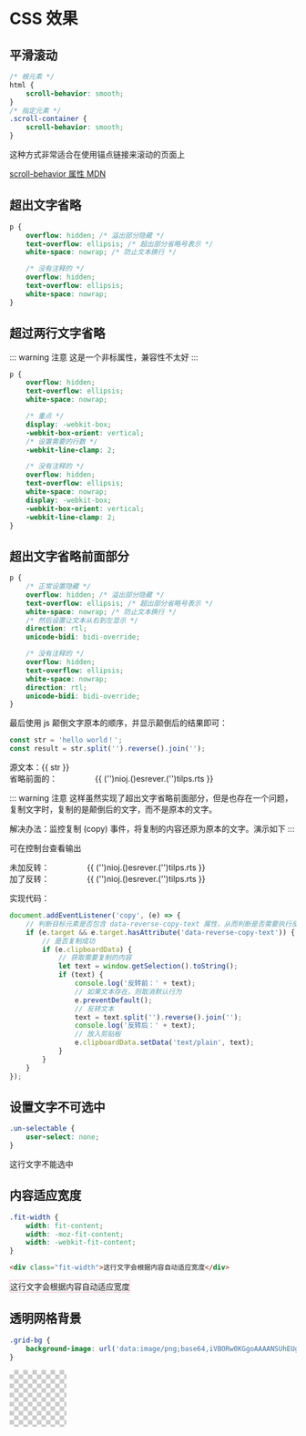 # CSS 效果

## 平滑滚动

```css
/* 根元素 */
html {
	scroll-behavior: smooth;
}
/* 指定元素 */
.scroll-container {
	scroll-behavior: smooth;
}
```

这种方式非常适合在使用锚点链接来滚动的页面上

<script setup>
import subPage from '@theme/components/subPage.vue'
</script>

<sub-page url="/examples/frontend/iframe/css/smoothScroll.html" height="360" title="效果" :same-origin="false"/>

[scroll-behavior 属性 MDN](https://developer.mozilla.org/zh-CN/docs/Web/CSS/scroll-behavior)

## 超出文字省略

```css
p {
	overflow: hidden; /* 溢出部分隐藏 */
	text-overflow: ellipsis; /* 超出部分省略号表示 */
	white-space: nowrap; /* 防止文本换行 */

	/* 没有注释的 */
	overflow: hidden;
	text-overflow: ellipsis;
	white-space: nowrap;
}
```

## 超过两行文字省略

::: warning 注意
这是一个非标属性，兼容性不太好
:::

```css
p {
	overflow: hidden;
	text-overflow: ellipsis;
	white-space: nowrap;

	/* 重点 */
	display: -webkit-box;
	-webkit-box-orient: vertical;
	/* 设置需要的行数 */
	-webkit-line-clamp: 2;

	/* 没有注释的 */
	overflow: hidden;
	text-overflow: ellipsis;
	white-space: nowrap;
	display: -webkit-box;
	-webkit-box-orient: vertical;
	-webkit-line-clamp: 2;
}
```

## 超出文字省略前面部分

```css
p {
	/* 正常设置隐藏 */
	overflow: hidden; /* 溢出部分隐藏 */
	text-overflow: ellipsis; /* 超出部分省略号表示 */
	white-space: nowrap; /* 防止文本换行 */
	/* 然后设置让文本从右到左显示 */
	direction: rtl;
	unicode-bidi: bidi-override;

	/* 没有注释的 */
	overflow: hidden;
	text-overflow: ellipsis;
	white-space: nowrap;
	direction: rtl;
	unicode-bidi: bidi-override;
}
```

最后使用 js 颠倒文字原本的顺序，并显示颠倒后的结果即可：

```js
const str = 'hello world！';
const result = str.split('').reverse().join('');
```

<demo>
  源文本：{{ str }}
  <div class="box">省略前面的：<span class="text-overflow-ellipsis-reverse">{{ str.split('').reverse().join('') }}</span></div>
</demo>

<script>
export default { data(){ return { str: 'Aliquip est nulla ex ullamco velit ad irure.' } } }

const myDocument = globalThis.document

myDocument?.addEventListener('copy', (e) => {
  // 判断目标元素是否包含 data-reverse-copy-text 属性，从而判断是否需要执行反转操作
	if(e.target && e.target.hasAttribute('data-reverse-copy-text')){
    // 是否复制成功
    if(e.clipboardData){
      // 获取需要复制的内容
      let text = window.getSelection().toString();
      if(text){
        console.log('反转前：' + text);
			  // 如果文本存在，则取消默认行为
        e.preventDefault();
        // 反转文本
        text = text.split('').reverse().join('');
        console.log('反转后：' + text);
        // 放入剪贴板
        e.clipboardData.setData('text/plain', text)
      }
    }
  }
})
</script>

<style scoped>
  .box{
    display: flex;
    align-items: center;
  }
  .text-overflow-ellipsis-reverse {
    width: 274px;
    display: inline-block;
    overflow: hidden;
    text-overflow: ellipsis;
    white-space: nowrap;
    direction: rtl;
    unicode-bidi: bidi-override;
  }
</style>

::: warning 注意
这样虽然实现了超出文字省略前面部分，但是也存在一个问题，复制文字时，复制的是颠倒后的文字，而不是原本的文字。

解决办法：监控复制 (copy) 事件，将复制的内容还原为原本的文字。演示如下
:::

<demo>
  <p style="margin-top: 0;">可在控制台查看输出</p>
  <div class="box">未加反转：<span class="text-overflow-ellipsis-reverse">{{ str.split('').reverse().join('') }}</span></div>
  <div class="box">加了反转：<span class="text-overflow-ellipsis-reverse" data-reverse-copy-text>{{ str.split('').reverse().join('') }}</span></div>
</demo>

实现代码：

```js
document.addEventListener('copy', (e) => {
	// 判断目标元素是否包含 data-reverse-copy-text 属性，从而判断是否需要执行反转操作
	if (e.target && e.target.hasAttribute('data-reverse-copy-text')) {
		// 是否复制成功
		if (e.clipboardData) {
			// 获取需要复制的内容
			let text = window.getSelection().toString();
			if (text) {
				console.log('反转前：' + text);
				// 如果文本存在，则取消默认行为
				e.preventDefault();
				// 反转文本
				text = text.split('').reverse().join('');
				console.log('反转后：' + text);
				// 放入剪贴板
				e.clipboardData.setData('text/plain', text);
			}
		}
	}
});
```

## 设置文字不可选中

```css
.un-selectable {
	user-select: none;
}
```

<demo>
  <span style="user-select: none;">这行文字不能选中</span>
</demo>

## 内容适应宽度

```css
.fit-width {
	width: fit-content;
	width: -moz-fit-content;
	width: -webkit-fit-content;
}
```

```html
<div class="fit-width">这行文字会根据内容自动适应宽度</div>
```

<demo>
  <div class="fit-width">这行文字会根据内容自动适应宽度</div>
</demo>

<style>
.fit-width {
	width: fit-content;
	width: -moz-fit-content;
	width: -webkit-fit-content;
	border: 1px solid pink;
}
</style>

## 透明网格背景

```css
.grid-bg {
	background-image: url('data:image/png;base64,iVBORw0KGgoAAAANSUhEUgAAABAAAAAQAQMAAAAlPW0iAAAAA3NCSVQICAjb4U/gAAAABlBMVEXMzMz////TjRV2AAAACXBIWXMAAArrAAAK6wGCiw1aAAAAHHRFWHRTb2Z0d2FyZQBBZG9iZSBGaXJld29ya3MgQ1M26LyyjAAAABFJREFUCJlj+M/AgBVhF/0PAH6/D/HkDxOGAAAAAElFTkSuQmCC');
}
```

<div style="width: 100px; height: 100px; background-image: url('data:image/png;base64,iVBORw0KGgoAAAANSUhEUgAAABAAAAAQAQMAAAAlPW0iAAAAA3NCSVQICAjb4U/gAAAABlBMVEXMzMz////TjRV2AAAACXBIWXMAAArrAAAK6wGCiw1aAAAAHHRFWHRTb2Z0d2FyZQBBZG9iZSBGaXJld29ya3MgQ1M26LyyjAAAABFJREFUCJlj+M/AgBVhF/0PAH6/D/HkDxOGAAAAAElFTkSuQmCC');"></div>
